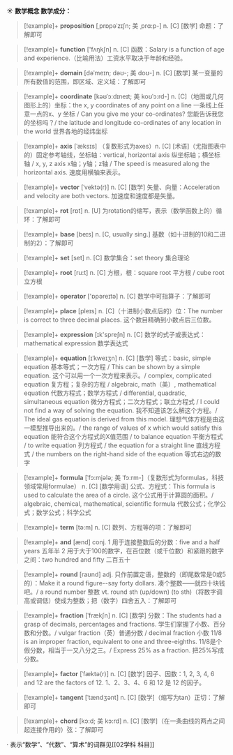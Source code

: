 ☀ <span class="category">**数学概念 数学成分：**</span>
>[!example]+ <span class="vocabulary">**proposition**</span> [ˌprɒpəˈzɪʃn; 美 ˌprɑ:p-]
> <span class="definition">n. [C] [数学] 命题：</span>了解即可

>[!example]+ <span class="vocabulary">**function**</span> ['fʌŋkʃn] 
> <span class="definition">n. [C] 函数：</span>Salary is a function of age and experience.（比喻用法）工资水平取决于年龄和经验。
           
>[!example]+ <span class="vocabulary">**domain**</span> [dəˈmeɪn; dəʊ-; 美 doʊ-]
> <span class="definition">n. [C] [数学] 某一变量的所有数值的范围，即区域、定义域：</span>了解即可           

>[!example]+ <span class="vocabulary">**coordinate**</span> [kəʊˈɔ:dɪneɪt; 美 koʊˈɔ:rd-]
> <span class="definition">n. [C]（地图或几何图形上的）坐标：</span>the x, y coordinates of any point on a line 一条线上任意一点的x、y 坐标 / Can you give me your co-ordinates? 您能告诉我您的坐标吗？/ the latitude and longitude co-ordinates of any location in the world 世界各地的经纬坐标          
          
>[!example]+ <span class="vocabulary">**axis**</span> [ˈæksɪs]
（复数形式为axes）<span class="definition">n. [C] [术语]（尤指图表中的）固定参考轴线，坐标轴：</span>vertical, horizontal axis 纵坐标轴；横坐标轴 / x, y, z axis x轴；y轴；z轴 / The speed is measured along the horizontal axis. 速度用横轴来表示。
 
>[!example]+ <span class="vocabulary">**vector**</span> [ˈvektə(r)]
> <span class="definition">n. [C] [数学] 矢量、向量：</span>Acceleration and velocity are both vectors. 加速度和速度都是矢量。

>[!example]+ <span class="vocabulary">**rot**</span> [rɒt] 
> <span class="definition">n. [U] 为rotation的缩写，表示（数学函数上的）循环：</span>了解即可

>[!example]+ <span class="vocabulary">**base**</span> [beɪs] 
> <span class="definition">n. [C, usually sing.] 基数（如十进制的10和二进制的2）：</span>了解即可

>[!example]+ <span class="vocabulary">**set**</span> [set] 
> <span class="definition">n. [C] 数学集合：</span>set theory 集合理论

>[!example]+ <span class="vocabulary">**root**</span> [ru:t] 
> <span class="definition">n. [C] 方根，根：</span>square root 平方根 / cube root 立方根

>[!example]+ <span class="vocabulary">**operator**</span> ['ɒpəreɪtə] 
> <span class="definition">n. [C] 数学中可指算子：</span>了解即可

>[!example]+ <span class="vocabulary">**place**</span> [pleɪs] 
> <span class="definition">n. [C]（十进制小数点后的）位：</span>The number is correct to three decimal places. 这个数目精确到小数点后三位数。

>[!example]+ <span class="vocabulary">**expression**</span> [ɪk'spreʃn] 
> <span class="definition">n. [C] 数学的式子或表达式：</span>mathematical expression 数学表达式
               
>[!example]+ <span class="vocabulary">**equation**</span> [ɪˈkweɪʒn]
> <span class="definition">n. [C] [数学] 等式：</span>basic, simple equation 基本等式；一次方程 / This can be shown by a simple equation. 这个可以用一个一次方程来表示。/ complex, complicated equation 复方程；复杂的方程 / algebraic, math（美）, mathematical equation 代数方程式；数学方程式 / differential, quadratic, simultaneous equation 微分方程式；二次方程式；联立方程式 / I could not find a way of solving the equation. 我不知道该怎么解这个方程。/ The ideal gas equation is derived from this model. 理想气体方程是由这一模型推导出来的。/ the range of values of x which would satisfy this equation 能符合这个方程式的X值范围 / to balance equation 平衡方程式 / to write equation 列方程式 / the equation for a straight line 直线方程式 / the numbers on the right-hand side of the equation 等式右边的数字

>[!example]+ <span class="vocabulary">**formula**</span> [ˈfɔ:mjələ; 美 ˈfɔ:rm-]（复数形式为formulas，科技领域常用formulae）
> <span class="definition">n. [C] [数学用语] 公式、方程式：</span>This formula is used to calculate the area of a circle. 这个公式用于计算圆的面积。/ algebraic, chemical, mathematical, scientific formula 代数公式；化学公式；数学公式；科学公式

>[!example]+ <span class="vocabulary">**term**</span> [tə:m] 
> <span class="definition">n. [C] 数列、方程等的项：</span>了解即可

>[!example]+ <span class="vocabulary">**and**</span> [ænd] 
> <span class="definition">conj. 1 用于连接整数后的分数：</span>five and a half years 五年半 <span class="definition">2 用于大于100的数字，在百位数（或千位数）和紧跟的数字之间：</span>two hundred and fifty 二百五十

>[!example]+ <span class="vocabulary">**round**</span> [raʊnd] 
> <span class="definition">adj. 只作前置定语，整数的（即尾数常是0或5的）：</span>Make it a round figure--say forty dollars. 凑个整数——就四十块钱吧。/ a round number 整数 <span class="definition">vt. round sth (up/down) (to sth)（将数字调高或调低）使成为整数；把（数字）四舍五入：</span>了解即可
               
>[!example]+ <span class="vocabulary">**fraction**</span> [ˈfrækʃn]
> <span class="definition">n. [C] [数学] 分数：</span>The students had a grasp of decimals, percentages and fractions. 学生们掌握了小数、百分数和分数。/ vulgar fraction（英）普通分数 / decimal fraction 小数 11/8 is an improper fraction, equivalent to one and three-eighths. 11/8是个假分数，相当于一又八分之三。/ Express 25% as a fraction. 把25%写成分数。       
           
>[!example]+ <span class="vocabulary">**factor**</span> [ˈfæktə(r)]
> <span class="definition">n. [C] [数学] 因子、因数：</span>1, 2, 3, 4, 6 and 12 are the factors of 12. 1、2、3、4、6 和 12 是 12 的因子。

>[!example]+ <span class="vocabulary">**tangent**</span> [ˈtændʒənt]
> <span class="definition">n. [C] [数学]（缩写为tan）正切：</span>了解即可
           
>[!example]+ <span class="vocabulary">**chord**</span> [kɔ:d; 美 kɔ:rd]
> <span class="definition">n. [C] [数学]（在一条曲线的两点之间起连接作用的）弦：</span>了解即可

· 表示“数学”、“代数”、“算术”的词群见[[02学科 科目]]
